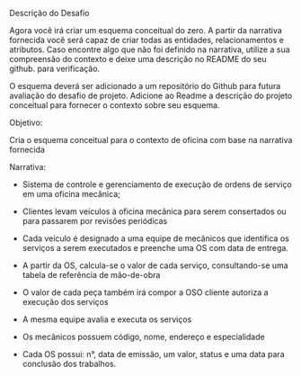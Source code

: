 Descrição do Desafio

Agora você irá criar um esquema conceitual do zero. A partir da narrativa fornecida você será capaz de criar todas as entidades, relacionamentos e atributos. Caso encontre algo que não foi definido na narrativa, utilize a sua compreensão do contexto e deixe uma descrição no README do seu github. para verificação.

O esquema deverá ser adicionado a um repositório do Github para futura avaliação do desafio de projeto. Adicione ao Readme a descrição do projeto conceitual para fornecer o contexto sobre seu esquema.

Objetivo:

Cria o esquema conceitual para o contexto de oficina com base na narrativa fornecida

Narrativa:

- Sistema de controle e gerenciamento de execução de ordens de serviço em uma oficina mecânica;
  
- Clientes levam veículos à oficina mecânica para serem consertados ou para passarem por revisões  periódicas

- Cada veículo é designado a uma equipe de mecânicos que identifica os serviços a serem executados e preenche uma OS com data de entrega.

- A partir da OS, calcula-se o valor de cada serviço, consultando-se uma tabela de referência de mão-de-obra

- O valor de cada peça também irá compor a OSO cliente autoriza a execução dos serviços

- A mesma equipe avalia e executa os serviços

- Os mecânicos possuem código, nome, endereço e especialidade

- Cada OS possui: n°, data de emissão, um valor, status e uma data para conclusão dos trabalhos.
